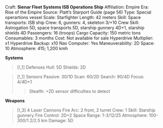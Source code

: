 Craft: **Sienar Fleet Systems ISB Operations Ship**
Affiliation: Empire
Era: Rise of the Empire
Source: Platt’s Starport Guide (page 56)
Type: Special operartions vessel
Scale: Starfighter
Length: 42 meters
Skill: Space transports: ISB ship
Crew: 6, gunners: 4, skeleton 3/+10
Crew Skill: Astrogation 5D, space transports 5D, starship gunnery 4D+1, starship shields 4D
Passengers: 16 (troops)
Cargo Capacity: 150 metric tons
Consumables: 3 months
Cost: Not available for sale
Hyperdrive Multiplier: x1
Hyperdrive Backup: x10
Nav Computer: Yes
Maneuverability: 2D
Space: 10
Atmosphere: 415; 1,200 kmh

**Systems**
> [!_1] Defenses
> Hull: 5D
> Shields: 2D

> [!_1] Sensors
> Passive: 30/1D
> Scan: 60/2D
> Search: 90/4D
> Focus: 4/4D+1
> > Stealth: +2D sensor difficulties to detect

**Weapons**
> [!_3] 4 Laser Cannons
> Fire Arc: 2 front, 2 turret
> Crew: 1
> Skill: Starship gunnery
> Fire Control: 2D+2
> Space Range: 1-3/12/25
> Atmosphere: 100-300/1.2/2.5 km
> Damage: 5D
